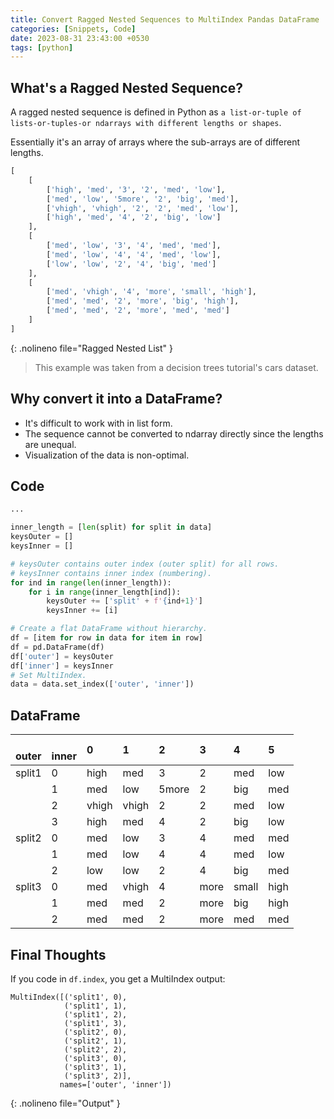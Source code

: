 ```yaml
---
title: Convert Ragged Nested Sequences to MultiIndex Pandas DataFrame
categories: [Snippets, Code]
date: 2023-08-31 23:43:00 +0530
tags: [python]
---
```


## What's a Ragged Nested Sequence? 
A ragged nested sequence is defined in Python as 
`a list-or-tuple of lists-or-tuples-or ndarrays with different lengths or shapes`.

Essentially it's an array of arrays where the sub-arrays are of different lengths.

```python
[
    [
        ['high', 'med', '3', '2', 'med', 'low'],
        ['med', 'low', '5more', '2', 'big', 'med'],
        ['vhigh', 'vhigh', '2', '2', 'med', 'low'],
        ['high', 'med', '4', '2', 'big', 'low']
    ],
    [
        ['med', 'low', '3', '4', 'med', 'med'],
        ['med', 'low', '4', '4', 'med', 'low'],
        ['low', 'low', '2', '4', 'big', 'med']
    ],
    [
        ['med', 'vhigh', '4', 'more', 'small', 'high'],
        ['med', 'med', '2', 'more', 'big', 'high'],
        ['med', 'med', '2', 'more', 'med', 'med']
    ]
]
```
{: .nolineno file="Ragged Nested List" }
> This example was taken from a decision trees tutorial's cars dataset.

## Why convert it into a DataFrame?
- It's difficult to work with in list form.
- The sequence cannot be converted to ndarray directly since the lengths are unequal.
- Visualization of the data is non-optimal.

## Code
```python
...

inner_length = [len(split) for split in data]
keysOuter = []
keysInner = []

# keysOuter contains outer index (outer split) for all rows.
# keysInner contains inner index (numbering).
for ind in range(len(inner_length)):
    for i in range(inner_length[ind]):
        keysOuter += ['split' + f'{ind+1}']
        keysInner += [i]

# Create a flat DataFrame without hierarchy.
df = [item for row in data for item in row]
df = pd.DataFrame(df)
df['outer'] = keysOuter
df['inner'] = keysInner
# Set MultiIndex.
data = data.set_index(['outer', 'inner'])
```

## DataFrame

| <br/>outer | <br/>inner | 0<br/> | 1<br/> | 2<br/> | 3<br/> | 4<br/> | 5<br/> |
| :--- | :--- | :--- | :--- | :--- | :--- | :--- | :--- |
| split1 | 0 | high | med | 3 | 2 | med | low |
|  | 1 | med | low | 5more | 2 | big | med |
|  | 2 | vhigh | vhigh | 2 | 2 | med | low |
|  | 3 | high | med | 4 | 2 | big | low |
| split2 | 0 | med | low | 3 | 4 | med | med |
|  | 1 | med | low | 4 | 4 | med | low |
|  | 2 | low | low | 2 | 4 | big | med |
| split3 | 0 | med | vhigh | 4 | more | small | high |
|  | 1 | med | med | 2 | more | big | high |
|  | 2 | med | med | 2 | more | med | med |

## Final Thoughts
If you code in `df.index`, you get a MultiIndex output:
```
MultiIndex([('split1', 0),
            ('split1', 1),
            ('split1', 2),
            ('split1', 3),
            ('split2', 0),
            ('split2', 1),
            ('split2', 2),
            ('split3', 0),
            ('split3', 1),
            ('split3', 2)],
           names=['outer', 'inner'])
```
{: .nolineno file="Output" }